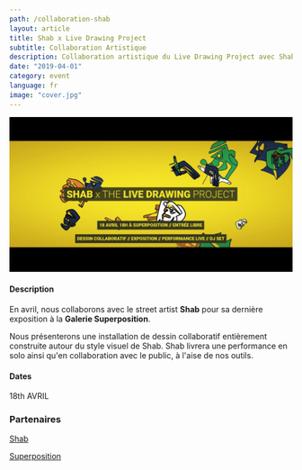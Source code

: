 ```yaml
---
path: /collaboration-shab
layout: article
title: Shab x Live Drawing Project
subtitle: Collaboration Artistique
description: Collaboration artistique du Live Drawing Project avec Shab, un Street Artist Français, à la gallerie SITIO by Superposition, Lyon, France
date: "2019-04-01"
category: event
language: fr
image: "cover.jpg"
---
```




![Shab cover](textcover.jpg)


#### Description

En avril, nous collaborons avec le street artist __Shab__ pour sa dernière exposition à la __Galerie Superposition__.  

Nous présenterons une installation de dessin collaboratif entièrement construite autour du style visuel de Shab. Shab livrera une performance en solo ainsi qu'en collaboration avec le public, à l'aise de nos outils.


#### Dates

18th AVRIL



### Partenaires

[Shab](//www.shab-c.com/) 

[Superposition](//superposition-lyon.com)  
